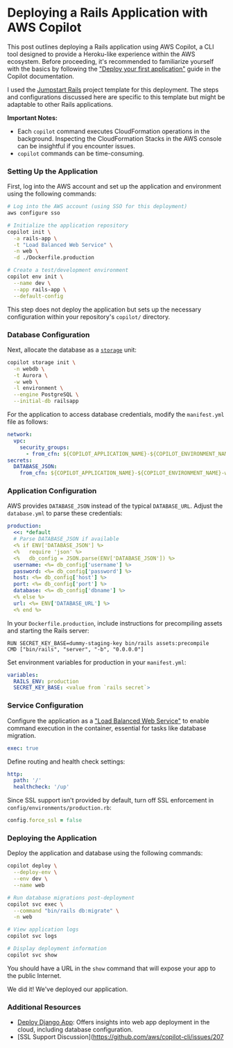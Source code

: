 # Deploying a Rails Application with AWS Copilot

This post outlines deploying a Rails application using AWS Copilot, a CLI tool
designed to provide a Heroku-like experience within the AWS ecosystem. Before
proceeding, it's recommended to familiarize yourself with the basics by
following the
["Deploy your first application"](https://aws.github.io/copilot-cli/docs/getting-started/first-app-tutorial/)
guide in the Copilot documentation.

I used the [Jumpstart Rails](https://jumpstartrails.com/) project template for
this deployment. The steps and configurations discussed here are specific to
this template but might be adaptable to other Rails applications.

**Important Notes:**

- Each `copilot` command executes CloudFormation operations in the background.
  Inspecting the CloudFormation Stacks in the AWS console can be insightful if
  you encounter issues.
- `copilot` commands can be time-consuming.

### Setting Up the Application

First, log into the AWS account and set up the application and environment using
the following commands:

```bash
# Log into the AWS account (using SSO for this deployment)
aws configure sso

# Initialize the application repository
copilot init \
  -a rails-app \
  -t "Load Balanced Web Service" \
  -n web \
  -d ./Dockerfile.production

# Create a test/development environment
copilot env init \
  --name dev \
  --app rails-app \
  --default-config
```

This step does not deploy the application but sets up the necessary
configuration within your repository's `copilot/` directory.

### Database Configuration

Next, allocate the database as a
[`storage`](https://aws.github.io/copilot-cli/docs/commands/storage-init/) unit:

```bash
copilot storage init \
  -n webdb \
  -t Aurora \
  -w web \
  -l environment \
  --engine PostgreSQL \
  --initial-db railsapp
```

For the application to access database credentials, modify the `manifest.yml`
file as follows:

```yaml
network:
  vpc:
    security_groups:
      - from_cfn: ${COPILOT_APPLICATION_NAME}-${COPILOT_ENVIRONMENT_NAME}-webdbSecurityGroup
secrets:
  DATABASE_JSON:
    from_cfn: ${COPILOT_APPLICATION_NAME}-${COPILOT_ENVIRONMENT_NAME}-webdbAuroraSecret
```

### Application Configuration

AWS provides `DATABASE_JSON` instead of the typical `DATABASE_URL`. Adjust the
`database.yml` to parse these credentials:

```yaml
production:
  <<: *default
  # Parse DATABASE_JSON if available
  <% if ENV['DATABASE_JSON'] %>
  <%   require 'json' %>
  <%   db_config = JSON.parse(ENV['DATABASE_JSON']) %>
  username: <%= db_config['username'] %>
  password: <%= db_config['password'] %>
  host: <%= db_config['host'] %>
  port: <%= db_config['port'] %>
  database: <%= db_config['dbname'] %>
  <% else %>
  url: <%= ENV['DATABASE_URL'] %>
  <% end %>
```

In your `Dockerfile.production`, include instructions for precompiling assets
and starting the Rails server:

```docker
RUN SECRET_KEY_BASE=dummy-staging-key bin/rails assets:precompile
CMD ["bin/rails", "server", "-b", "0.0.0.0"]
```

Set environment variables for production in your `manifest.yml`:

```yaml
variables:
  RAILS_ENV: production
  SECRET_KEY_BASE: <value from `rails secret`>
```

### Service Configuration

Configure the application as a
["Load Balanced Web Service"](https://aws.github.io/copilot-cli/docs/manifest/lb-web-service/)
to enable command execution in the container, essential for tasks like database
migration.

```yaml
exec: true
```

Define routing and health check settings:

```yaml
http:
  path: '/'
  healthcheck: '/up'
```

Since SSL support isn't provided by default, turn off SSL enforcement in
`config/environments/production.rb`:

```ruby
config.force_ssl = false
```

### Deploying the Application

Deploy the application and database using the following commands:

```bash
copilot deploy \
  --deploy-env \
  --env dev \
  --name web

# Run database migrations post-deployment
copilot svc exec \
  --command "bin/rails db:migrate" \
  -n web

# View application logs
copilot svc logs

# Display deployment information
copilot svc show
```

You should have a URL in the `show` command that will expose your app to the
public Internet.

We did it! We've deployed our application.

### Additional Resources

- [Deploy Django App](https://www.endpointdev.com/blog/2022/06/how-to-deploy-django-app-with-aurora-serverless-and-copilot/):
  Offers insights into web app deployment in the cloud, including database
  configuration.
- [SSL Support Discussion](https://github.com/aws/copilot-cli/issues/207
